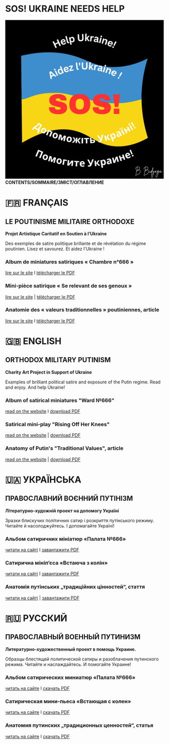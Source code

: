 # SOS! UKRAINE NEEDS HELP 
![](Images/Cover_Project.jpg)
**CONTENTS/SOMMAIRE/ЗМІСТ/ОГЛАВЛЕНИЕ**


# 🇫🇷 FRANÇAIS

## LE POUTINISME MILITAIRE ORTHODOXE

**Projet Artistique Caritatif en Soutien à l’Ukraine**

Des exemples de satire politique brillante et de révélation du régime poutinien. Lisez et savourez. Et aidez l'Ukraine !


### Album de miniatures satiriques « Chambre n°666 »

[lire sur le site](album_fr.md) I [télécharger le PDF](https://github.com/pvpclt/project/releases/tag/Album_Fr-v1.0.0)

### Mini-pièce satirique « Se relevant de ses genoux »

[lire sur le site](play_fr.md) | [télécharger le PDF](https://github.com/pvpclt/project/releases/tag/Play_Fr-v1.0.0)

### Anatomie des « valeurs traditionnelles » poutiniennes, article

[lire sur le site](values_fr.md) I [télécharger le PDF](https://github.com/pvpclt/project/releases/tag/Values_Fr-v1.0.0)


# 🇬🇧 ENGLISH 

## ORTHODOX MILITARY PUTINISM

**Charity Art Project in Support of Ukraine**

Examples of brilliant political satire and exposure of the Putin regime. Read and enjoy. And help Ukraine!


### Album of satirical miniatures "Ward №666"

[read on the website](album_en.md) I [download PDF](https://github.com/pvpclt/project/releases/tag/Album_En-v1.0.0)

### Satirical mini-play "Rising Off Her Knees"

[read on the website](play_en.md) | [download PDF](https://github.com/pvpclt/project/releases/tag/Play_En-v1.0.0)

### Anatomy of Putin's "Traditional Values", article

[read on the website](values_en.md) | [download PDF](https://github.com/pvpclt/project/releases/tag/Values_En-v1.0.0)


# 🇺🇦 УКРАЇНСЬКА

## ПРАВОСЛАВНИЙ ВОЄННИЙ ПУТІНІЗМ

**Літературно-художній проект на допомогу Україні**

Зразки блискучих політичних сатир і розкриття путінського режиму. Читайте й насолоджуйтесь. І допомагайте Україні!


### Альбом сатиричних мініатюр «Палата №666»

[читати на сайті](album_ua.md) I [завантажити PDF](https://github.com/pvpclt/project/releases/tag/Album_Ua-v1.0.0)

### Сатирична мініп’єса «Встаюча з колін»

[читати на сайті](play_ua.md) I [завантажити PDF](https://github.com/pvpclt/project/releases/tag/Play_Ua-v1.0.0)

### Анатомія путінських „традиційних цінностей“, стаття

[читати на сайті](values_ua.md) | [завантажити PDF](https://github.com/pvpclt/project/releases/tag/Values_Ua-v1.0.0)


# 🇷🇺 РУССКИЙ 
 
## ПРАВОСЛАВНЫЙ ВОЕННЫЙ ПУТИНИЗМ

**Литературно-художественный проект в помощь Украине.**

Образцы блестящей политической сатиры и разоблачения путинского режима. Читайте и наслаждайтесь. И помогайте Украине!


### Альбом сатирических миниатюр «Палата №666»

[читать на сайте](album_ru.md) I [скачать PDF](https://github.com/pvpclt/project/releases/tag/Album_Ru-v1.0.0)

### Сатирическая мини-пьеса «Встающая с колен»

[читать на сайте](play_ru.md) I [скачать PDF](https://github.com/pvpclt/project/releases/tag/Play_Ru-v1.0.0)

### Анатомия путинских „традиционных ценностей“, статья

[читать на сайте](values_ru.md) I [скачать PDF](https://github.com/pvpclt/project/releases/tag/Values_Ru-v1.0.0)
